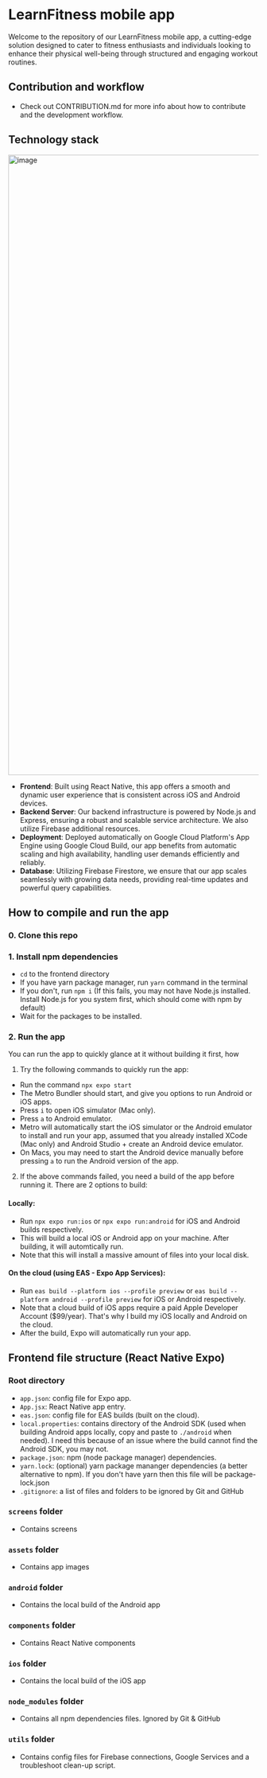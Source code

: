 # LearnFitness mobile app

Welcome to the repository of our LearnFitness mobile app, a cutting-edge solution designed to cater to fitness enthusiasts and individuals looking to enhance their physical well-being through structured and engaging workout routines.

## Contribution and workflow

- Check out CONTRIBUTION.md for more info about how to contribute and the development workflow.

## Technology stack

<img width="1247" alt="image" src="https://github.com/LearnFitness/LearnFitness-frontend/assets/35861939/d39bc949-e81f-4e4e-87bf-17bb5a5c3edb">

- **Frontend**: Built using React Native, this app offers a smooth and dynamic user experience that is consistent across iOS and Android devices.
- **Backend Server**: Our backend infrastructure is powered by Node.js and Express, ensuring a robust and scalable service architecture. We also utilize Firebase additional resources.
- **Deployment**: Deployed automatically on Google Cloud Platform's App Engine using Google Cloud Build, our app benefits from automatic scaling and high availability, handling user demands efficiently and reliably.
- **Database**: Utilizing Firebase Firestore, we ensure that our app scales seamlessly with growing data needs, providing real-time updates and powerful query capabilities.

## How to compile and run the app

### 0. Clone this repo

### 1. Install npm dependencies

- ```cd``` to the frontend directory
- If you have yarn package manager, run ```yarn``` command in the terminal
- If you don't, run ```npm i``` (If this fails, you may not have Node.js installed. Install Node.js for you system first, which should come with npm by default)
- Wait for the packages to be installed.

### 2. Run the app

You can run the app to quickly glance at it without building it first, how

1. Try the following commands to quickly run the app:

- Run the command ```npx expo start```
- The Metro Bundler should start, and give you options to run Android or iOS apps.
- Press ```i``` to open iOS simulator (Mac only).
- Press ```a``` to Android emulator.
- Metro will automatically start the iOS simulator or the Android emulator to install and run your app, assumed that you already installed XCode (Mac only) and Android Studio + create an Android device emulator.
- On Macs, you may need to start the Android device manually before pressing ```a``` to run the Android version of the app.

2. If the above commands failed, you need a build of the app before running it. There are 2 options to build:

#### Locally:

- Run ```npx expo run:ios``` or ```npx expo run:android``` for iOS and Android builds respectively.
- This will build a local iOS or Android app on your machine. After building, it will automtically run.
- Note that this will install a massive amount of files into your local disk.

#### On the cloud (using EAS - Expo App Services):

- Run ```eas build --platform ios --profile preview``` or ```eas build --platform android --profile preview``` for iOS or Android respectively.
- Note that a cloud build of iOS apps require a paid Apple Developer Account ($99/year). That's why I build my iOS locally and Android on the cloud.
- After the build, Expo will automatically run your app.

## Frontend file structure (React Native Expo)

### Root directory

- ```app.json```: config file for Expo app.
- ```App.jsx```: React Native app entry.
- ```eas.json```: config file for EAS builds (built on the cloud).
- ```local.properties```: contains directory of the Android SDK (used when building Android apps locally, copy and paste to ```./android``` when needed). I need this because of an issue where the build cannot find the Android SDK, you may not.
- ```package.json```: npm (node package manager) dependencies.
- ```yarn.lock```: (optional) yarn package mananger dependencies (a better alternative to npm). If you don't have yarn then this file will be package-lock.json
- ```.gitignore```: a list of files and folders to be ignored by Git and GitHub

### ```screens``` folder

- Contains screens

### ```assets``` folder

- Contains app images

### ```android``` folder

- Contains the local build of the Android app

### ```components``` folder

- Contains React Native components

### ```ios``` folder

- Contains the local build of the iOS app

### ```node_modules``` folder

- Contains all npm dependencies files. Ignored by Git & GitHub

### ```utils``` folder

- Contains config files for Firebase connections, Google Services and a troubleshoot clean-up script.
